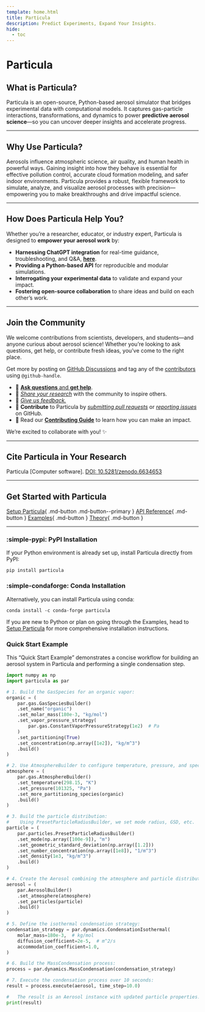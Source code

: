 ```yaml
---
template: home.html
title: Particula
description: Predict Experiments, Expand Your Insights.
hide:
  - toc
---
```


# Particula

## What is Particula?

Particula is an open-source, Python-based aerosol simulator that bridges experimental data with computational models. It captures gas-particle interactions, transformations, and dynamics to power **predictive aerosol science**—so you can uncover deeper insights and accelerate progress.

---

## Why Use Particula?

Aerosols influence atmospheric science, air quality, and human health in powerful ways. Gaining insight into how they behave is essential for effective pollution control, accurate cloud formation modeling, and safer indoor environments. Particula provides a robust, flexible framework to simulate, analyze, and visualize aerosol processes with precision—empowering you to make breakthroughs and drive impactful science.

---

## How Does Particula Help You?

Whether you’re a researcher, educator, or industry expert, Particula is designed to **empower your aerosol work** by:

- **Harnessing ChatGPT integration** for real-time guidance, troubleshooting, and Q&A, [**here**](https://chatgpt.com/g/g-67b9dffbaa988191a4c7adfd4f96af65-particula-assistant).
- **Providing a Python-based API** for reproducible and modular simulations.
- **Interrogating your experimental data** to validate and expand your impact.
- **Fostering open-source collaboration** to share ideas and build on each other’s work.

---

## Join the Community

We welcome contributions from scientists, developers, and students—and anyone curious about aerosol science! Whether you’re looking to ask questions, get help, or contribute fresh ideas, you’ve come to the right place.

Get more by posting on [GitHub Discussions](https://github.com/uncscode/particula/discussions) and tag any of the [contributors](https://github.com/uncscode/particula/graphs/contributors) using `@github-handle`.

- 💬 [**Ask questions** and **get help**](https://github.com/uncscode/particula/discussions/new?category=q-a).
- 🚀 [*Share your research*](https://github.com/uncscode/particula/discussions/new?category=show-and-tell) with the community to inspire others.
- 📣 [*Give us feedback.*](https://github.com/uncscode/particula/discussions/new?category=feedback)
- 🌟 **Contribute** to Particula by [*submitting pull requests*](https://github.com/uncscode/particula/pulls) or [*reporting issues*](https://github.com/uncscode/particula/issues) on GitHub.
- 🔗 Read our [**Contributing Guide**](contribute/CONTRIBUTING.md) to learn how you can make an impact.

We’re excited to collaborate with you! ✨

---

## Cite Particula in Your Research

Particula [Computer software]. [DOI: 10.5281/zenodo.6634653](https://doi.org/10.5281/zenodo.6634653)

---

## Get Started with Particula

[Setup Particula](Examples/Setup_Particula/index.md){ .md-button .md-button--primary }
[API Reference](API/README.md){ .md-button }
[Examples](Examples/index.md){ .md-button }
[Theory](Theory/index.md){ .md-button }

---

### :simple-pypi: PyPI Installation
If your Python environment is already set up, install Particula directly from PyPI:
```shell
pip install particula
```

### :simple-condaforge: Conda Installation

Alternatively, you can install Particula using conda:
```shell
conda install -c conda-forge particula
```

If you are new to Python or plan on going through the Examples, head to [Setup Particula](Examples/Setup_Particula/index.md) for more comprehensive installation instructions.

### Quick Start Example

This “Quick Start Example” demonstrates a concise workflow for building an aerosol system in Particula and performing a single condensation step.

```python
import numpy as np
import particula as par

# 1. Build the GasSpecies for an organic vapor:
organic = (
    par.gas.GasSpeciesBuilder()
    .set_name("organic")
    .set_molar_mass(180e-3, "kg/mol")
    .set_vapor_pressure_strategy(
        par.gas.ConstantVaporPressureStrategy(1e2)  # Pa
    )
    .set_partitioning(True)
    .set_concentration(np.array([1e2]), "kg/m^3")
    .build()
)

# 2. Use AtmosphereBuilder to configure temperature, pressure, and species:
atmosphere = (
    par.gas.AtmosphereBuilder()
    .set_temperature(298.15, "K")
    .set_pressure(101325, "Pa")
    .set_more_partitioning_species(organic)
    .build()
)

# 3. Build the particle distribution:
#    Using PresetParticleRadiusBuilder, we set mode radius, GSD, etc.
particle = (
    par.particles.PresetParticleRadiusBuilder()
    .set_mode(np.array([100e-9]), "m")
    .set_geometric_standard_deviation(np.array([1.2]))
    .set_number_concentration(np.array([1e8]), "1/m^3")
    .set_density(1e3, "kg/m^3")
    .build()
)

# 4. Create the Aerosol combining the atmosphere and particle distribution:
aerosol = (
    par.AerosolBuilder()
    .set_atmosphere(atmosphere)
    .set_particles(particle)
    .build()
)

# 5. Define the isothermal condensation strategy:
condensation_strategy = par.dynamics.CondensationIsothermal(
    molar_mass=180e-3,  # kg/mol
    diffusion_coefficient=2e-5,  # m^2/s
    accommodation_coefficient=1.0,
)

# 6. Build the MassCondensation process:
process = par.dynamics.MassCondensation(condensation_strategy)

# 7. Execute the condensation process over 10 seconds:
result = process.execute(aerosol, time_step=10.0)

#   The result is an Aerosol instance with updated particle properties.
print(result)
```
